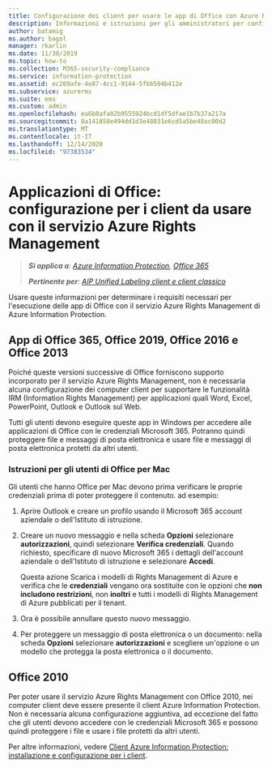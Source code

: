 ```yaml
---
title: Configurazione dei client per usare le app di Office con Azure RMS da AIP
description: Informazioni e istruzioni per gli amministratori per configurare le app di Office per l'uso con il servizio Azure Rights Management di Azure Information Protection.
author: batamig
ms.author: bagol
manager: rkarlin
ms.date: 11/30/2019
ms.topic: how-to
ms.collection: M365-security-compliance
ms.service: information-protection
ms.assetid: ec269afe-4e87-4cc1-9144-5fbb594b412e
ms.subservice: azurerms
ms.suite: ems
ms.custom: admin
ms.openlocfilehash: ea6b8afa02b9555924bcd1df5dfae1b7b37a217a
ms.sourcegitcommit: 8a141858e494dd1d3e48831e6cd5a5be48ac00d2
ms.translationtype: MT
ms.contentlocale: it-IT
ms.lasthandoff: 12/14/2020
ms.locfileid: "97383534"
---
```

# <a name="office-apps-configuration-for-clients-to-use-the-azure-rights-management-service"></a>Applicazioni di Office: configurazione per i client da usare con il servizio Azure Rights Management

>***Si applica a**: [Azure Information Protection](https://azure.microsoft.com/pricing/details/information-protection), [Office 365](https://download.microsoft.com/download/E/C/F/ECF42E71-4EC0-48FF-AA00-577AC14D5B5C/Azure_Information_Protection_licensing_datasheet_EN-US.pdf)*
>
>***Pertinente per**: [AIP Unified Labeling client e client classico](faqs.md#whats-the-difference-between-the-azure-information-protection-classic-and-unified-labeling-clients)*


Usare queste informazioni per determinare i requisiti necessari per l'esecuzione delle app di Office con il servizio Azure Rights Management di Azure Information Protection.

## <a name="office-365-apps-office-2019-office-2016-and-office-2013"></a>App di Office 365, Office 2019, Office 2016 e Office 2013

Poiché queste versioni successive di Office forniscono supporto incorporato per il servizio Azure Rights Management, non è necessaria alcuna configurazione dei computer client per supportare le funzionalità IRM (Information Rights Management) per applicazioni quali Word, Excel, PowerPoint, Outlook e Outlook sul Web. 

Tutti gli utenti devono eseguire queste app in Windows per accedere alle applicazioni di Office con le credenziali Microsoft 365. Potranno quindi proteggere file e messaggi di posta elettronica e usare file e messaggi di posta elettronica protetti da altri utenti.

### <a name="user-instructions-for-office-for-mac"></a>Istruzioni per gli utenti di Office per Mac

Gli utenti che hanno Office per Mac devono prima verificare le proprie credenziali prima di poter proteggere il contenuto. ad esempio:

1. Aprire Outlook e creare un profilo usando il Microsoft 365 account aziendale o dell'Istituto di istruzione. 

2. Creare un nuovo messaggio e nella scheda **Opzioni** selezionare **autorizzazioni**, quindi selezionare **Verifica credenziali**. Quando richiesto, specificare di nuovo Microsoft 365 i dettagli dell'account aziendale o dell'Istituto di istruzione e selezionare **Accedi**.
    
    Questa azione Scarica i modelli di Rights Management di Azure e verifica che le **credenziali** vengano ora sostituite con le opzioni che **non includono restrizioni**, non **inoltri** e tutti i modelli di Rights Management di Azure pubblicati per il tenant. 

3. Ora è possibile annullare questo nuovo messaggio.

4. Per proteggere un messaggio di posta elettronica o un documento: nella scheda **Opzioni** selezionare **autorizzazioni** e scegliere un'opzione o un modello che protegga la posta elettronica o il documento.

## <a name="office-2010"></a>Office 2010

Per poter usare il servizio Azure Rights Management con Office 2010, nei computer client deve essere presente il client Azure Information Protection. Non è necessaria alcuna configurazione aggiuntiva, ad eccezione del fatto che gli utenti devono accedere con le credenziali Microsoft 365 e possono quindi proteggere i file e usare i file protetti da altri utenti.

Per altre informazioni, vedere [Client Azure Information Protection: installazione e configurazione per i client](configure-client.md).

